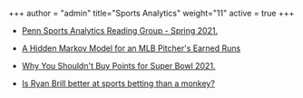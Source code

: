 +++
author = "admin"
title="Sports Analytics"
weight="11"
active = true
+++

* [Penn Sports Analytics Reading Group - Spring 2021.](/sports_analytics_2021s/)

* [A Hidden Markov Model for an MLB Pitcher's Earned Runs](pdf/sports_analytics_articles/ER_HMM.pdf)

* [Why You Shouldn't Buy Points for Super Bowl 2021.](/dont_buy_points/)

* [Is Ryan Brill better at sports betting than a monkey?](/ryan_vs_monkey/)

<!---
* [Intro to Moneylines and Implied Win Probability.](/pdf/Moneylines.pdf)

* [Intro to the "Expected Profit" Mindset in Gambling.](/pdf/Betting.pdf)
--->

  
